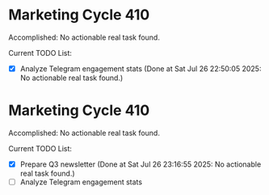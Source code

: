 # Marketing Cycle 410

Accomplished: No actionable real task found.

Current TODO List:

- [x] Analyze Telegram engagement stats  (Done at Sat Jul 26 22:50:05 2025: No actionable real task found.)

# Marketing Cycle 410

Accomplished: No actionable real task found.

Current TODO List:

- [x] Prepare Q3 newsletter  (Done at Sat Jul 26 23:16:55 2025: No actionable real task found.)
- [ ] Analyze Telegram engagement stats